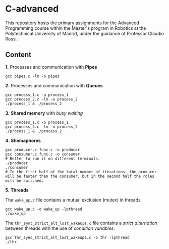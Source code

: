 # C-advanced
This repository hosts the primary assignments for the Advanced Programming course within the Master's program in Robotics at the Polytechnical University of Madrid, under the guidance of Professor Claudio Rossi.

## Content

**1.** Processes and communication with **Pipes**
```
gcc pipes.c -lm -o pipes
```
**2.** Processes and communication with **Queues**
```
gcc process_1.c -o process_1
gcc process_2.c -lm -o process_2
./process_1 & ./process_2
```
**3.** **Shared memory** with *busy waiting*
```
gcc process_1.c -o process_1
gcc process_2.c -lm -o process_2
./process_1 & ./process_2
```
**4.** **Shemaphores**
```
gcc producer.c func.c -o producer
gcc consumer.c func.c -o consumer
# Better to run it on different terminals.
./producer
./consumer
# In the first half of the total number of iterations, the producer will be faster than the consumer, but in the second half the roles will be switched.
```
**5.** **Threads**

The `wake_up.c` file contains a mutual exclusion (mutex) in threads.
```
gcc wake_up.c -o wake_up -lpthread
./wake_up
```
The `thr_sync_strict_alt_lost_wakeups.c` file contains a *strict alternation* between threads with the use of *condition variables*.
```
gcc thr_sync_strict_alt_lost_wakeups.c -o thr -lpthread
./thr
```